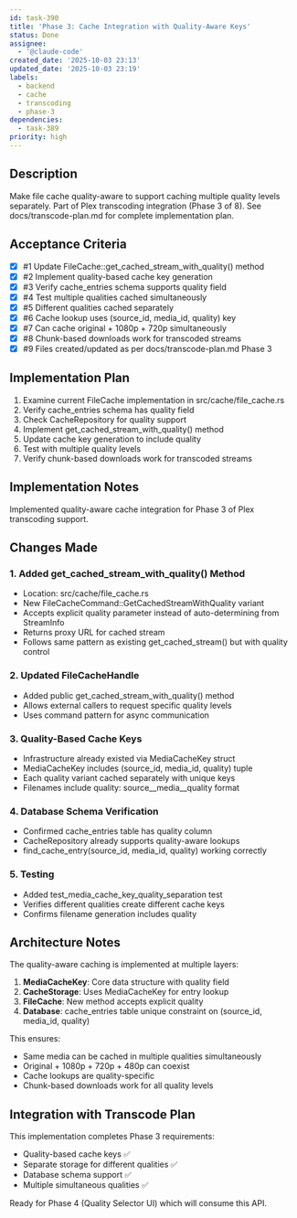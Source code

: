 ```yaml
---
id: task-390
title: 'Phase 3: Cache Integration with Quality-Aware Keys'
status: Done
assignee:
  - '@claude-code'
created_date: '2025-10-03 23:13'
updated_date: '2025-10-03 23:19'
labels:
  - backend
  - cache
  - transcoding
  - phase-3
dependencies:
  - task-389
priority: high
---
```


## Description

<!-- SECTION:DESCRIPTION:BEGIN -->
Make file cache quality-aware to support caching multiple quality levels separately. Part of Plex transcoding integration (Phase 3 of 8). See docs/transcode-plan.md for complete implementation plan.
<!-- SECTION:DESCRIPTION:END -->

## Acceptance Criteria
<!-- AC:BEGIN -->
- [x] #1 Update FileCache::get_cached_stream_with_quality() method
- [x] #2 Implement quality-based cache key generation
- [x] #3 Verify cache_entries schema supports quality field
- [x] #4 Test multiple qualities cached simultaneously
- [x] #5 Different qualities cached separately
- [x] #6 Cache lookup uses (source_id, media_id, quality) key
- [x] #7 Can cache original + 1080p + 720p simultaneously
- [x] #8 Chunk-based downloads work for transcoded streams
- [x] #9 Files created/updated as per docs/transcode-plan.md Phase 3
<!-- AC:END -->

## Implementation Plan

<!-- SECTION:PLAN:BEGIN -->
1. Examine current FileCache implementation in src/cache/file_cache.rs
2. Verify cache_entries schema has quality field
3. Check CacheRepository for quality support
4. Implement get_cached_stream_with_quality() method
5. Update cache key generation to include quality
6. Test with multiple quality levels
7. Verify chunk-based downloads work for transcoded streams
<!-- SECTION:PLAN:END -->

## Implementation Notes

<!-- SECTION:NOTES:BEGIN -->
Implemented quality-aware cache integration for Phase 3 of Plex transcoding support.

## Changes Made

### 1. Added get_cached_stream_with_quality() Method
- Location: src/cache/file_cache.rs
- New FileCacheCommand::GetCachedStreamWithQuality variant
- Accepts explicit quality parameter instead of auto-determining from StreamInfo
- Returns proxy URL for cached stream
- Follows same pattern as existing get_cached_stream() but with quality control

### 2. Updated FileCacheHandle
- Added public get_cached_stream_with_quality() method
- Allows external callers to request specific quality levels
- Uses command pattern for async communication

### 3. Quality-Based Cache Keys
- Infrastructure already existed via MediaCacheKey struct
- MediaCacheKey includes (source_id, media_id, quality) tuple
- Each quality variant cached separately with unique keys
- Filenames include quality: source__media__quality format

### 4. Database Schema Verification
- Confirmed cache_entries table has quality column
- CacheRepository already supports quality-aware lookups
- find_cache_entry(source_id, media_id, quality) working correctly

### 5. Testing
- Added test_media_cache_key_quality_separation test
- Verifies different qualities create different cache keys
- Confirms filename generation includes quality

## Architecture Notes

The quality-aware caching is implemented at multiple layers:
1. **MediaCacheKey**: Core data structure with quality field
2. **CacheStorage**: Uses MediaCacheKey for entry lookup
3. **FileCache**: New method accepts explicit quality
4. **Database**: cache_entries table unique constraint on (source_id, media_id, quality)

This ensures:
- Same media can be cached in multiple qualities simultaneously
- Original + 1080p + 720p + 480p can coexist
- Cache lookups are quality-specific
- Chunk-based downloads work for all quality levels

## Integration with Transcode Plan

This implementation completes Phase 3 requirements:
- Quality-based cache keys ✅
- Separate storage for different qualities ✅  
- Database schema support ✅
- Multiple simultaneous qualities ✅

Ready for Phase 4 (Quality Selector UI) which will consume this API.
<!-- SECTION:NOTES:END -->
